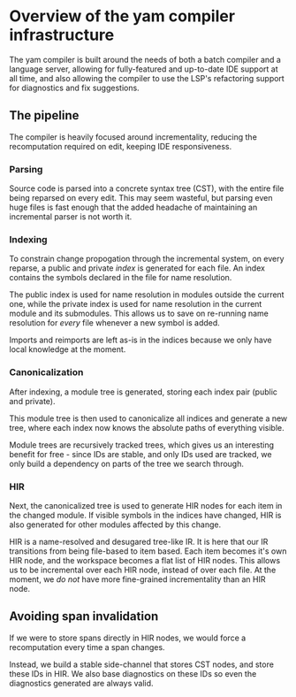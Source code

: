 # Overview of the yam compiler infrastructure

The yam compiler is built around the needs of both a batch compiler and a language server, allowing for fully-featured and up-to-date IDE support at all time, and also allowing the compiler to use the LSP's refactoring support for diagnostics and fix suggestions.

## The pipeline

The compiler is heavily focused around incrementality, reducing the recomputation required on edit, keeping IDE responsiveness.

### Parsing

Source code is parsed into a concrete syntax tree (CST), with the entire file being reparsed on every edit. This may seem wasteful, but parsing even huge files is fast enough that the added headache of maintaining an incremental parser is not worth it.

### Indexing

To constrain change propogation through the incremental system, on every reparse, a public and private *index* is generated for each file. An index contains the symbols declared in the file for name resolution. 

The public index is used for name resolution in modules outside the current one, while the private index is used for name resolution in the current module and its submodules. This allows us to save on re-running name resolution for *every* file whenever a new symbol is added.

Imports and reimports are left as-is in the indices because we only have local knowledge at the moment.

### Canonicalization

After indexing, a module tree is generated, storing each index pair (public and private).

This module tree is then used to canonicalize all indices and generate a new tree, where each index now knows the absolute paths of everything visible.

Module trees are recursively tracked trees, which gives us an interesting benefit for free - since IDs are stable, and only IDs used are tracked, we only build a dependency on parts of the tree we search through.

### HIR

Next, the canonicalized tree is used to generate HIR nodes for each item in the changed module. If visible symbols in the indices have changed, HIR is also generated for other modules affected by this change. 

HIR is a name-resolved and desugared tree-like IR. It is here that our IR transitions from being file-based to item based. Each item becomes it's own HIR node, and the workspace becomes a flat list of HIR nodes. This allows us to be incremental over each HIR node, instead of over each file. At the moment, we *do not* have more fine-grained incrementality than an HIR node.

## Avoiding span invalidation

If we were to store spans directly in HIR nodes, we would force a recomputation every time a span changes.

Instead, we build a stable side-channel that stores CST nodes, and store these IDs in HIR. We also base diagnostics on these IDs so even the diagnostics generated are always valid.
